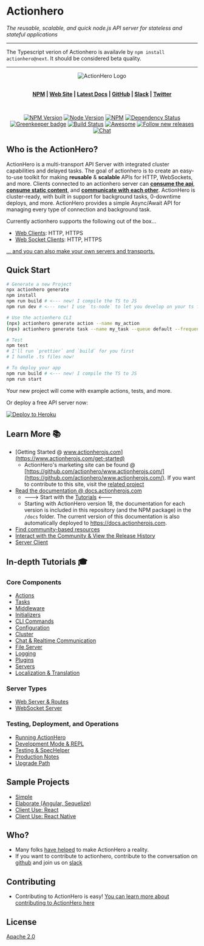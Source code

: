 # Actionhero

_The reusable, scalable, and quick node.js API server for stateless and stateful applications_

---

The Typescript verion of Actionhero is availavle by `npm install actionhero@next`. It should be considered beta quality.

---

<div align="center">
  <img src="https://raw.github.com/actionhero/actionhero/master/public/logo/actionhero-small.png" alt="ActionHero Logo" />
</div>

<br />

<div align="center" class="topLinks">

**[NPM](https://npmjs.org/package/actionhero) |
[Web Site](https://www.actionherojs.com) |
[Latest Docs](https://docs.actionherojs.com) |
[GitHub](https://github.com/actionhero/actionhero) |
[Slack](https://slack.actionherojs.com) |
[Twitter](https://twitter.com/actionherojs)**

</div>

<br />

<div align="center" class="topBadges">

[![NPM Version](https://img.shields.io/npm/v/actionhero.svg?style=flat-square)](https://www.npmjs.com/package/actionhero)
[![Node Version](https://img.shields.io/node/v/actionhero.svg?style=flat-square)](https://npmjs.org/package/actionhero)
[![NPM](https://img.shields.io/npm/dm/actionhero.svg?style=flat-square)](https://npmjs.org/package/actionhero)
[![Dependency Status](https://david-dm.org/actionhero/actionhero.svg?style=flat-square)](https://david-dm.org/actionhero/actionhero)
[![Greenkeeper badge](https://badges.greenkeeper.io/actionhero/actionhero.svg)](https://greenkeeper.io/)
[![Build Status](https://circleci.com/gh/actionhero/actionhero.png)](https://circleci.com/gh/actionhero/actionhero)
[![Awesome](https://cdn.rawgit.com/sindresorhus/awesome/d7305f38d29fed78fa85652e3a63e154dd8e8829/media/badge.svg)](https://github.com/l0oky/awesome-actionhero)
[![Follow new releases](https://app.releasly.co/assets/badges/badge-green-classic.svg)](https://app.releasly.co/sites/actionhero/actionhero?utm_source=github_badge)
[![Chat](https://slack.actionherojs.com/badge.svg)](http://slack.actionherojs.com)

</div>

## Who is the ActionHero?

ActionHero is a multi-transport API Server with integrated cluster capabilities and delayed tasks. The goal of actionhero is to create an easy-to-use toolkit for making **reusable** & **scalable** APIs for HTTP, WebSockets, and more. Clients connected to an actionhero server can [**consume the api**](https://docs.actionherojs.com/tutorials/core/actions.html), [**consume static content**](https://docs.actionherojs.com/tutorials/config-and-dev/file-server.html), and [**communicate with each other**](https://docs.actionherojs.com/tutorials/core/chat.html). ActionHero is cluster-ready, with built in support for background tasks, 0-downtime deploys, and more. ActionHero provides a simple Async/Await API for managing every type of connection and background task.

Currently actionhero supports the following out of the box...

- [Web Clients](https://docs.actionherojs.com/tutorials/core/servers/web-server.html): HTTP, HTTPS
- [Web Socket Clients](https://docs.actionherojs.com/tutorials/core/servers/websocket-server.html): HTTP, HTTPS

[... and you can also make your own servers and transports.](https://docs.actionherojs.com/tutorials/core/servers/index.html)

## Quick Start

```bash
# Generate a new Project
npx actionhero generate
npm install
npm run build # <--- new! I compile the TS to JS
npm run dev # <--- new! I use `ts-node` to let you develop on your ts files without compiling

# Use the actionhero CLI
(npx) actionhero generate action --name my_action
(npx) actionhero generate task --name my_task --queue default --frequency 0

# Test
npm test
# I'll run `prettier` and `build` for you first
# I handle .ts files now!

# To deploy your app
npm run build # <--- new! I compile the TS to JS
npm run start
```

Your new project will come with example actions, tests, and more.

Or deploy a free API server now:

[![Deploy to Heroku](https://www.herokucdn.com/deploy/button.svg)](https://heroku.com/deploy?template=https://github.com/actionhero/actionhero)

## Learn More 📚

- [Getting Started @ www.actionherojs.com](https://www.actionherojs.com/get-started)
  - ActionHero's marketing site can be found @ [https://github.com/actionhero/www.actionherojs.com/](https://github.com/actionhero/www.actionherojs.com/). If you want to contribute to this site, visit the [related project](https://github.com/actionhero/www.actionherojs.com)
- [Read the documentation @ docs.actionherojs.com](http://docs.actionherojs.com/)
  - ---> Start with the [Tutorials](https://docs.actionherojs.com/tutorials/index.html) <---
  - Starting with ActionHero version 18, the documentation for each version is included in this repository (and the NPM package) in the `/docs` folder. The current version of this documentation is also automatically deployed to https://docs.actionherojs.com.
- [Find community-based resources](https://github.com/l0oky/awesome-actionhero)
- [Interact with the Community & View the Release History](https://www.actionherojs.com/community)
- [Server Client](https://github.com/actionhero/actionhero-client)

## In-depth Tutorials 🎓

### Core Components

- [Actions](https://docs.actionherojs.com/tutorials/core/actions.html)
- [Tasks](https://docs.actionherojs.com/tutorials/core/tasks.html)
- [Middleware](https://docs.actionherojs.com/tutorials/core/middleware.html)
- [Initializers](https://docs.actionherojs.com/tutorials/core/initializers.html)
- [CLI Commands](https://docs.actionherojs.com/tutorials/core/cli.html)
- [Configuration](https://docs.actionherojs.com/tutorials/config-and-dev/config.html)
- [Cluster](https://docs.actionherojs.com/tutorials/advanced/cluster.html)
- [Chat & Realtime Communication](https://docs.actionherojs.com/tutorials/core/chat.html)
- [File Server](https://docs.actionherojs.com/tutorials/config-and-dev/file-server.html)
- [Logging](https://docs.actionherojs.com/tutorials/config-and-dev/logging.html)
- [Plugins](https://docs.actionherojs.com/tutorials/advanced/plugins.html)
- [Servers](https://docs.actionherojs.com/tutorials/core/servers/index.html)
- [Localization & Translation](https://docs.actionherojs.com/tutorials/core/localization.html)

### Server Types

- [Web Server & Routes](https://docs.actionherojs.com/tutorials/core/servers/web-server.html)
- [WebSocket Server](https://docs.actionherojs.com/tutorials/core/servers/websocket-server.html)

### Testing, Deployment, and Operations

- [Running ActionHero](https://docs.actionherojs.com/tutorials/config-and-dev/running-actionhero.html)
- [Development Mode & REPL](https://docs.actionherojs.com/tutorials/config-and-dev/development-mode.html)
- [Testing & SpecHelper](https://docs.actionherojs.com/tutorials/core/testing.html)
- [Production Notes](https://docs.actionherojs.com/tutorials/advanced/production-notes.html)
- [Upgrade Path](https://docs.actionherojs.com/tutorials/advanced/upgrade-path.html)

## Sample Projects

- [Simple](https://github.com/actionhero/actionhero-tutorial)
- [Elaborate (Angular, Sequelize)](https://github.com/actionhero/actionhero-angular-bootstrap-cors-csrf)
- [Client Use: React](https://github.com/actionhero/actionhero-react-next-chat)
- [Client Use: React Native](https://github.com/actionhero/actionhero-react-native)

## Who?

- Many folks [have helped](https://github.com/actionhero/actionhero/graphs/contributors) to make ActionHero a reality.
- If you want to contribute to actionhero, contribute to the conversation on [github](https://github.com/actionhero/actionhero) and join us on [slack](https://slack.actionherojs.com)

## Contributing

- Contributing to ActionHero is easy! [You can learn more about contributing to ActionHero here](https://github.com/actionhero/actionhero/blob/master/.github/CONTRIBUTING.md)

## License

[Apache 2.0](https://github.com/actionhero/actionhero/blob/master/LICENSE.txt)
